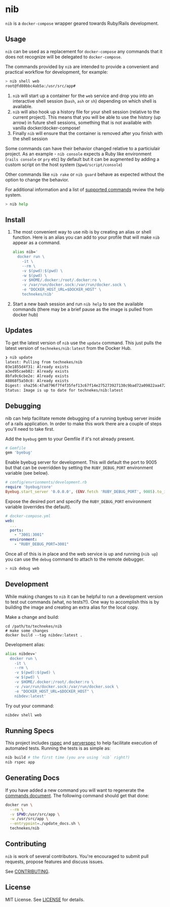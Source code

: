 # nib

`nib` is a `docker-compose` wrapper geared towards Ruby/Rails development.

## Usage

`nib` can be used as a replacement for `docker-compose` any commands that it does not recognize will be delegated to `docker-compose`.

The commands provided by `nib` are intended to provide a convenient and practical workflow for development, for example:

```sh
> nib shell web
root@fd80bbc4ab5a:/usr/src/app#
```

1. `nib` will start up a container for the `web` service and drop you into an interactive shell session (`bash`, `ash` or `sh`) depending on which shell is available.
1. `nib` will also hook up a history file for your shell session (relative to the current project). This means that you will be able to use the history (up arrow) in future shell sessions, something that is not available with vanilla docker/docker-compose!
1. Finally `nib` will ensure that the container is removed after you finish with the shell session

Some commands can have their behavior changed relative to a particiulair project. As an example - `nib console` expects a Ruby like environment (`rails console` or `pry` etc) by default but it can be augmented by adding a custom script on the host system (`$pwd/script/console`)

Other commands like `nib rake` or `nib guard` behave as expected without the option to change the behavior.

For additional information and a list of [supported commands](./docs/commands.md) review the help system.

```sh
> nib help
```

## Install

1. The most convenient way to use nib is by creating an alias or shell function. Here is an alias you can add to your profile that will make `nib` appear as a command.

    ```sh
    alias nib='
      docker run \
        -it \
        --rm \
        -v $(pwd):$(pwd) \
        -w $(pwd) \
        -v $HOME/.docker:/root/.docker:ro \
        -v /var/run/docker.sock:/var/run/docker.sock \
        -e "DOCKER_HOST_URL=$DOCKER_HOST" \
        technekes/nib'
    ```

1. Start a new bash session and run `nib help` to see the available commands (there may be a brief pause as the image is pulled from docker hub)

## Updates

To get the latest version of `nib` use the `update` command. This just pulls the latest version of `technekes/nib:latest` from the Docker Hub.

```sh
❯ nib update
latest: Pulling from technekes/nib
03e1855d4f31: Already exists
a3ed95caeb02: Already exists
8bfa9c6cbe2e: Already exists
48868f5a50c8: Already exists
Digest: sha256:47a8796f7f4f35fef13c67f14e275273927130c9bad72a09822aa4723bbdffa2
Status: Image is up to date for technekes/nib:latest
```

## Debugging

nib can help facilitate remote debugging of a running byebug server inside of a rails application. In order to make this work there are a couple of steps you'll need to take first.

Add the `byebug` gem to your Gemfile if it's not already present.

```ruby
# Gemfile
gem 'byebug'
```

Enable byebug server for development. This will default the port to 9005 but that can be overridden by setting the `RUBY_DEBUG_PORT` environment variable (see below).

```ruby
# config/envrionments/development.rb
require 'byebug/core'
Byebug.start_server '0.0.0.0', (ENV.fetch 'RUBY_DEBUG_PORT', 9005).to_i
```

Expose the desired port and specify the `RUBY_DEBUG_PORT` environment variable (overrides the default).

```yml
# docker-compose.yml
web:
  ...
  ports:
    - "3001:3001"
  environment:
    - "RUBY_DEBUG_PORT=3001"
```

Once all of this is in place and the web service is up and running (`nib up`) you can use the `debug` command to attach to the remote debugger.

```sh
> nib debug web
```

## Development

While making changes to `nib` it can be helpful to run a development version to test out commands (what, no tests?!). One way to accomplish this is by building the image and creating an extra alias for the local copy.

Make a change and build:

```
cd /path/to/technekes/nib
# make some changes
docker build --tag nibdev:latest .
```

Development alias:

```sh
alias nibdev='
  docker run \
    -it \
    --rm \
    -v $(pwd):$(pwd) \
    -w $(pwd) \
    -v $HOME/.docker:/root/.docker:ro \
    -v /var/run/docker.sock:/var/run/docker.sock \
    -e "DOCKER_HOST_URL=$DOCKER_HOST" \
    nibdev:latest'
```

Try out your command:

```sh
nibdev shell web
```

## Running Specs

This project includes [rspec](http://rspec.info/) and [serverspec](http://serverspec.org/) to help facilitate execution of automated tests. Running the tests is as simple as:

```sh
nib build # the first time (you are using `nib` right?)
nib rspec app
```

## Generating Docs

If you have added a new command you will want to regenerate the [commands document](./docs/commands.md). The following command should get that done:

```sh
docker run \
  --rm \
  -v $PWD:/usr/src/app \
  -w /usr/src/app \
  --entrypoint=./update_docs.sh \
  technekes/nib
```

## Contributing

`nib` is work of several contributors. You're encouraged to submit pull requests, propose features and discuss issues.

See [CONTRIBUTING](CONTRIBUTING.md).

## License

MIT License. See [LICENSE](LICENSE) for details.
